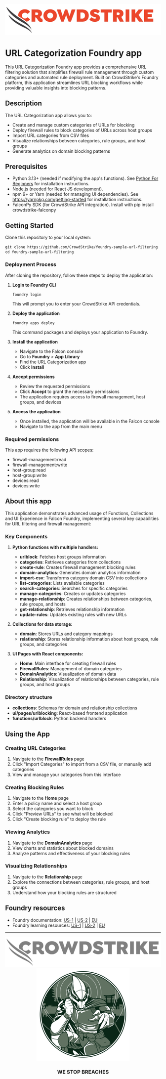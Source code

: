 ![CrowdStrike Falcon](/images/cs-logo.png?raw=true)

# URL Categorization Foundry app

This URL Categorization Foundry app provides a comprehensive URL filtering solution that simplifies firewall rule management through custom categories and automated rule deployment. Built on CrowdStrike's Foundry platform, this application streamlines URL blocking workflows while providing valuable insights into blocking patterns.

## Description

The URL Categorization app allows you to:

- Create and manage custom categories of URLs for blocking
- Deploy firewall rules to block categories of URLs across host groups
- Import URL categories from CSV files
- Visualize relationships between categories, rule groups, and host groups
- Generate analytics on domain blocking patterns

## Prerequisites

* Python 3.13+ (needed if modifying the app's functions). See [Python For Beginners](https://www.python.org/about/gettingstarted/) for installation instructions.
* Node.js (needed for React JS development).
* npm 9+ or Yarn (needed for managing UI dependencies). See https://yarnpkg.com/getting-started for installation instructions.
* FalconPy SDK (for CrowdStrike API integration). Install with pip install crowdstrike-falconpy

## Getting Started

Clone this repository to your local system:

```shell
git clone https://github.com/CrowdStrike/foundry-sample-url-filtering
cd foundry-sample-url-filtering
```

### Deployment Process

After cloning the repository, follow these steps to deploy the application:

1. **Login to Foundry CLI**
   ```shell
   foundry login
   ```
   This will prompt you to enter your CrowdStrike API credentials.

   <!-- Image placeholder for login process -->

2. **Deploy the application**
   ```shell
   foundry apps deploy
   ```
   This command packages and deploys your application to Foundry.

   <!-- Image placeholder for deployment process -->

3. **Install the application**
   - Navigate to the Falcon console
   - Go to **Foundry** > **App Library**
   - Find the URL Categorization app
   - Click **Install**

   <!-- Image placeholder for installation screen -->

4. **Accept permissions**
   - Review the requested permissions
   - Click **Accept** to grant the necessary permissions
   - The application requires access to firewall management, host groups, and devices

   <!-- Image placeholder for permissions screen -->

5. **Access the application**
   - Once installed, the application will be available in the Falcon console
   - Navigate to the app from the main menu

   <!-- Image placeholder for accessing the app -->

### Required permissions

This app requires the following API scopes:
- firewall-management:read
- firewall-management:write
- host-group:read
- host-group:write
- devices:read
- devices:write

## About this app

This application demonstrates advanced usage of Functions, Collections and UI Experience in Falcon Foundry, implementing several key capabilities for URL filtering and firewall management:

### Key Components

1. **Python functions with multiple handlers:**
   - **urlblock**: Fetches host groups information
   - **categories**: Retrieves categories from collections
   - **create-rule**: Creates firewall management blocking rules
   - **domain-analytics**: Generates domain analytics information
   - **import-csv**: Transforms category domain CSV into collections
   - **list-categories**: Lists available categories
   - **search-categories**: Searches for specific categories
   - **manage-categories**: Creates or updates categories
   - **manage-relationship**: Creates relationships between categories, rule groups, and hosts
   - **get-relationship**: Retrieves relationship information
   - **update-rules**: Updates existing rules with new URLs

2. **Collections for data storage:**
   - **domain**: Stores URLs and category mappings
   - **relationship**: Stores relationship information about host groups, rule groups, and categories

3. **UI Pages with React components:**
   - **Home**: Main interface for creating firewall rules
   - **FirewallRules**: Management of domain categories
   - **DomainAnalytics**: Visualization of domain data
   - **Relationship**: Visualization of relationships between categories, rule groups, and host groups

### Directory structure
- **collections**: Schemas for domain and relationship collections
- **ui/pages/urlblocking**: React-based frontend application
- **functions/urlblock**: Python backend handlers

## Using the App

### Creating URL Categories
1. Navigate to the **FirewallRules** page
2. Click "Import Categories" to import from a CSV file, or manually add categories
3. View and manage your categories from this interface

### Creating Blocking Rules
1. Navigate to the **Home** page
2. Enter a policy name and select a host group
3. Select the categories you want to block
4. Click "Preview URLs" to see what will be blocked
5. Click "Create blocking rule" to deploy the rule

### Viewing Analytics
1. Navigate to the **DomainAnalytics** page
2. View charts and statistics about blocked domains
3. Analyze patterns and effectiveness of your blocking rules

### Visualizing Relationships
1. Navigate to the **Relationship** page
2. Explore the connections between categories, rule groups, and host groups
3. Understand how your blocking rules are structured

## Foundry resources

- Foundry documentation: [US-1](https://falcon.crowdstrike.com/documentation/category/c3d64B8e/falcon-foundry) | [US-2](https://falcon.us-2.crowdstrike.com/documentation/category/c3d64B8e/falcon-foundry) | [EU](https://falcon.eu-1.crowdstrike.com/documentation/category/c3d64B8e/falcon-foundry)
- Foundry learning resources: [US-1](https://falcon.crowdstrike.com/foundry/learn) | [US-2](https://falcon.us-2.crowdstrike.com/foundry/learn) | [EU](https://falcon.eu-1.crowdstrike.com/foundry/learn)

---

<p align="center"><img src="/images/cs-logo-footer.png"><br/><img width="300px" src="/images/adversary-goblin-panda.png"></p>
<h3><p align="center">WE STOP BREACHES</p></h3>

